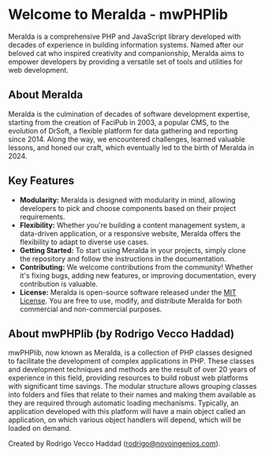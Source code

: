 # Welcome to Meralda - mwPHPlib

Meralda is a comprehensive PHP and JavaScript library developed with decades of experience in building information systems. Named after our beloved cat who inspired creativity and companionship, Meralda aims to empower developers by providing a versatile set of tools and utilities for web development.

## About Meralda

Meralda is the culmination of decades of software development expertise, starting from the creation of FaciPub in 2003, a popular CMS, to the evolution of DrSoft, a flexible platform for data gathering and reporting since 2014. Along the way, we encountered challenges, learned valuable lessons, and honed our craft, which eventually led to the birth of Meralda in 2024.

## Key Features

- **Modularity:** Meralda is designed with modularity in mind, allowing developers to pick and choose components based on their project requirements.
- **Flexibility:** Whether you're building a content management system, a data-driven application, or a responsive website, Meralda offers the flexibility to adapt to diverse use cases.
- **Getting Started:** To start using Meralda in your projects, simply clone the repository and follow the instructions in the documentation.
- **Contributing:** We welcome contributions from the community! Whether it's fixing bugs, adding new features, or improving documentation, every contribution is valuable.
- **License:** Meralda is open-source software released under the [MIT License](LICENSE). You are free to use, modify, and distribute Meralda for both commercial and non-commercial purposes.

## About mwPHPlib (by Rodrigo Vecco Haddad)

mwPHPlib, now known as Meralda, is a collection of PHP classes designed to facilitate the development of complex applications in PHP. These classes and development techniques and methods are the result of over 20 years of experience in this field, providing resources to build robust web platforms with significant time savings. The modular structure allows grouping classes into folders and files that relate to their names and making them available as they are required through automatic loading mechanisms. Typically, an application developed with this platform will have a main object called an application, on which various object handlers will depend, which will be loaded on demand. 

Created by Rodrigo Vecco Haddad (rodrigo@novoingenios.com).
